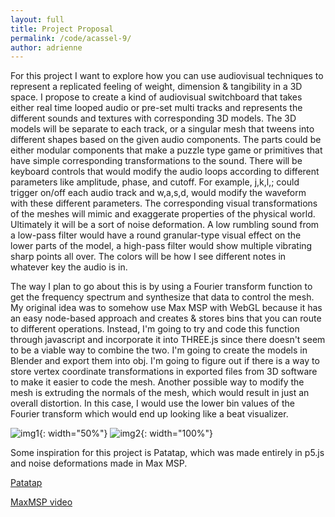 ```yaml
---
layout: full
title: Project Proposal
permalink: /code/acassel-9/
author: adrienne
---
```


For this project I want to explore how you can use audiovisual techniques to represent a replicated feeling of weight, dimension & tangibility in a 3D space. I propose to create a kind of audiovisual switchboard that takes either real time looped audio or pre-set multi tracks and represents the different sounds and textures with corresponding 3D models. The 3D models will be separate to each track, or a singular mesh that tweens into different shapes based on the given audio components. The parts could be either modular components that make a puzzle type game or primitives that have simple corresponding transformations to the sound. There will be keyboard controls that would modify the audio loops according to different parameters like amplitude, phase, and cutoff. For example, j,k,l,;  could trigger on/off each audio track and w,a,s,d, would modify the waveform with these different parameters. The corresponding visual transformations of the meshes will mimic and exaggerate properties of the physical world. Ultimately it will be a sort of noise deformation. A low rumbling sound from a low-pass filter would have a round granular-type visual effect on the lower parts of the model, a high-pass filter would show multiple vibrating sharp points all over. The colors will be how I see different notes in whatever key the audio is in. 

The way I plan to go about this is by using a Fourier transform function to get the frequency spectrum and synthesize that data to control the mesh. My original idea was to somehow use Max MSP with WebGL because it has an easy node-based approach and creates & stores bins that you can route to different operations. Instead, I'm going to try and code this function through javascript and incorporate it into THREE.js since there doesn't seem to be a viable way to combine the two. I'm going to create the models in Blender and export them into obj. I'm going to figure out if there is a way to store vertex coordinate transformations in exported files from 3D software to make it easier to code the mesh. Another possible way to modify the mesh is extruding the normals of the mesh, which would result in just an overall distortion. In this case, I would use the lower bin values of the Fourier transform which would end up looking like a beat visualizer.  

![img1](../../img/acassel/proposal.png){: width="50%"}
![img2](../../img/acassel/sketch.png){: width="100%"}

Some inspiration for this project is Patatap, which was made entirely in p5.js and noise deformations made in Max MSP.


<a href="http://www.patatap.com" target="_blank">Patatap</a>

<a href="https://www.youtube.com/watch?v=qf1OGUeIs1s" target="_blank">MaxMSP video</a>




